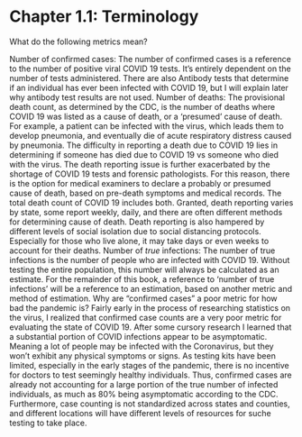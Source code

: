Chapter 1.1: Terminology
=======================

What do the following metrics mean?

Number of confirmed cases:
The number of confirmed cases is a reference to the number of positive viral COVID 19 tests. It’s entirely dependent on the number of tests administered. There are also Antibody tests that determine if an individual has ever been infected with COVID 19, but I will explain later why antibody test results are not used. 
Number of deaths:
The provisional death count, as determined by the CDC, is the number of deaths where COVID 19 was listed as a cause of death, or a ‘presumed’ cause of death. For example, a patient can be infected with the virus, which leads them to develop pneumonia, and eventually die of acute respiratory distress caused by pneumonia. The difficulty in reporting a death due to COVID 19 lies in determining if someone has died due to COVID 19 vs someone who died with the virus. The death reporting issue is further exacerbated by the shortage of COVID 19 tests and forensic pathologists. For this reason, there is the option for medical examiners to declare a probably or presumed cause of death, based on pre-death symptoms and medical records. The total death count of COVID 19 includes both. Granted, death reporting varies by state, some report weekly, daily, and there are often different methods for determining cause of death. Death reporting is also hampered by different levels of social isolation due to social distancing protocols. Especially for those who live alone, it may take days or even weeks to account for their deaths. 
Number of *true* infections:
The number of true infections is the number of people who are infected with COVID 19. Without testing the entire population, this number will always be calculated as an estimate. For the remainder of this book, a reference to ‘number of true infections’ will be a reference to an estimation, based on another metric and method of estimation. 
Why are “confirmed cases” a poor metric for how bad the pandemic is? 
Fairly early in the process of researching statistics on the virus, I realized that confirmed case counts are a very poor metric for evaluating the state of COVID 19. After some cursory research I learned that a substantial portion of COVID infections appear to be asymptomatic. Meaning a lot of people may be infected with the Coronavirus, but they won’t exhibit any physical symptoms or signs. As testing kits have been limited, especially in the early stages of the pandemic, there is no incentive for doctors to test seemingly healthy individuals. Thus, confirmed cases are already not accounting for a large portion of the true number of infected individuals, as much as 80% being asymptomatic according to the CDC. Furthermore, case counting is not standardized across states and counties, and different locations will have different levels of resources for suche testing to take place.  
